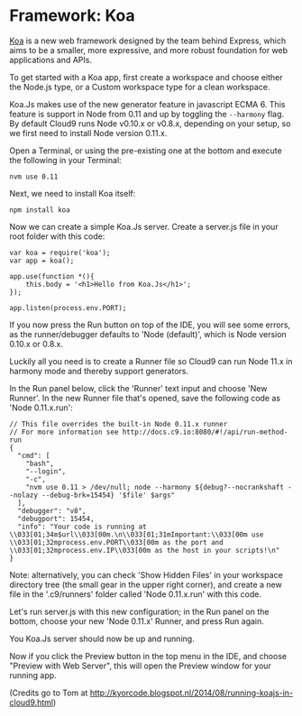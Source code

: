 # Framework: Koa
[Koa](https://www.koajs.com/) is a new web framework designed by the team behind Express, which aims to be a smaller, more expressive, and more robust foundation for web applications and APIs. 

To get started with a Koa app, first create a workspace and choose either the Node.js type, or a Custom workspace type for a clean workspace.

Koa.Js makes use of the new generator feature in javascript ECMA 6. 
This feature is support in Node from 0.11 and up by toggling the <code>--harmony</code> flag. 
By default Cloud9 runs Node v0.10.x or v0.8.x, depending on your setup, so we first need to install Node version 0.11.x.

Open a Terminal, or using the pre-existing one at the bottom and execute the following in your Terminal:

    nvm use 0.11

Next, we need to install Koa itself:

    npm install koa

Now we can create a simple Koa.Js server.
Create a server.js file in your root folder with this code:

    var koa = require('koa');
    var app = koa();
    
    app.use(function *(){
        this.body = '<h1>Hello from Koa.Js</h1>';
    });
    
    app.listen(process.env.PORT);

If you now press the Run button on top of the IDE, you will see some errors, as the runner/debugger defaults to 'Node (default)', which is Node version 0.10.x or 0.8.x.

Luckily all you need is to create a Runner file so Cloud9 can run Node 11.x in harmony mode and thereby support generators.

In the Run panel below, click the 'Runner' text input and choose 'New Runner'. 
In the new Runner file that's opened, save the following code as 'Node 0.11.x.run':

    // This file overrides the built-in Node 0.11.x runner
    // For more information see http://docs.c9.io:8080/#!/api/run-method-run
    {
      "cmd": [
        "bash",
        "--login",
        "-c",
        "nvm use 0.11 > /dev/null; node --harmony ${debug?--nocrankshaft --nolazy --debug-brk=15454} '$file' $args"
      ],
      "debugger": "v8",
      "debugport": 15454,
      "info": "Your code is running at \\033[01;34m$url\\033[00m.\n\\033[01;31mImportant:\\033[00m use \\033[01;32mprocess.env.PORT\\033[00m as the port and \\033[01;32mprocess.env.IP\\033[00m as the host in your scripts!\n"
    }

Note: alternatively, you can check 'Show Hidden Files' in your workspace directory tree (the small gear in the upper right corner), and create a new file in the '.c9/runners' folder called 'Node 0.11.x.run' with this code.

Let's run server.js with this new configuration; in the Run panel on the bottom, choose your new 'Node 0.11.x' Runner, and press Run again.

You Koa.Js server should now be up and running.

Now if you click the Preview button in the top menu in the IDE, and choose "Preview with Web Server", this will open the Preview window for your running app. 
 
(Credits go to Tom at http://kyorcode.blogspot.nl/2014/08/running-koajs-in-cloud9.html)